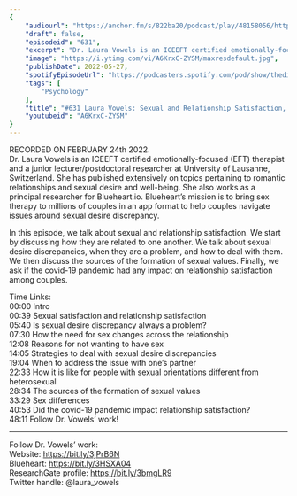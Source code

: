 ```yaml
---
{
	"audiourl": "https://anchor.fm/s/822ba20/podcast/play/48158056/https%3A%2F%2Fd3ctxlq1ktw2nl.cloudfront.net%2Fstaging%2F2022-1-24%2F1e72093c-dd5c-96c5-6d5b-148d30b3c966.m4a",
	"draft": false,
	"episodeid": "631",
	"excerpt": "Dr. Laura Vowels is an ICEEFT certified emotionally-focused (EFT) therapist and a junior lecturer/postdoctoral researcher at University of Lausanne, Switzerland. She has published extensively on topics pertaining to romantic relationships and sexual desire and well-being. She also works as a principal researcher for Blueheart.io. Blueheart’s mission is to bring sex therapy to millions of couples in an app format to help couples navigate issues around sexual desire discrepancy.",
	"image": "https://i.ytimg.com/vi/A6KrxC-ZYSM/maxresdefault.jpg",
	"publishDate": 2022-05-27,
	"spotifyEpisodeUrl": "https://podcasters.spotify.com/pod/show/thedissenter/episodes/631-Laura-Vowels-Sexual-and-Relationship-Satisfaction--Sexual-Values--and-the-COVID-19-Pandemic-e1es5t8",
	"tags": [
		"Psychology"
	],
	"title": "#631 Laura Vowels: Sexual and Relationship Satisfaction, Sexual Values, and the COVID-19 Pandemic",
	"youtubeid": "A6KrxC-ZYSM"
}
---
```

RECORDED ON FEBRUARY 24th 2022.  
Dr. Laura Vowels is an ICEEFT certified emotionally-focused (EFT) therapist and a junior lecturer/postdoctoral researcher at University of Lausanne, Switzerland. She has published extensively on topics pertaining to romantic relationships and sexual desire and well-being. She also works as a principal researcher for Blueheart.io. Blueheart’s mission is to bring sex therapy to millions of couples in an app format to help couples navigate issues around sexual desire discrepancy.

In this episode, we talk about sexual and relationship satisfaction. We start by discussing how they are related to one another. We talk about sexual desire discrepancies, when they are a problem, and how to deal with them. We then discuss the sources of the formation of sexual values. Finally, we ask if the covid-19 pandemic had any impact on relationship satisfaction among couples.

Time Links:  
<time>00:00</time> Intro  
<time>00:39</time> Sexual satisfaction and relationship satisfaction  
<time>05:40</time> Is sexual desire discrepancy always a problem?  
<time>07:30</time> How the need for sex changes across the relationship  
<time>12:08</time> Reasons for not wanting to have sex  
<time>14:05</time> Strategies to deal with sexual desire discrepancies  
<time>19:04</time> When to address the issue with one’s partner  
<time>22:33</time> How it is like for people with sexual orientations different from heterosexual  
<time>28:34</time> The sources of the formation of sexual values  
<time>33:29</time> Sex differences  
<time>40:53</time> Did the covid-19 pandemic impact relationship satisfaction?  
<time>48:11</time> Follow Dr. Vowels’ work!

---

Follow Dr. Vowels’ work:  
Website: https://bit.ly/3jPrB6N  
Blueheart: https://bit.ly/3HSXA04  
ResearchGate profile: https://bit.ly/3bmgLR9  
Twitter handle: @laura_vowels
